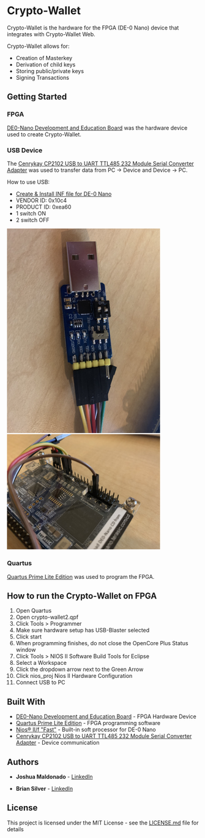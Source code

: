 # Crypto-Wallet

Crypto-Wallet is the hardware for the FPGA (DE-0 Nano) device that integrates with Crypto-Wallet Web. 

Crypto-Wallet allows for:

* Creation of Masterkey
* Derivation of child keys
* Storing public/private keys
* Signing Transactions

## Getting Started
### FPGA
[DE0-Nano Development and Education Board](https://www.terasic.com.tw/cgi-bin/page/archive.pl?No=593) was the hardware device used to create Crypto-Wallet.

### USB Device
The [Cenrykay CP2102 USB to UART TTL485 232 Module Serial Converter Adapter](https://www.amazon.com/Cenrykay-CP2102-Converter-Adapter-Windows/dp/B07H4KMXDK/ref=sr_1_15?keywords=usb+to+uart&qid=1556413280&s=gateway&sr=8-15#customerReviews) was used to transfer data from PC -> Device and Device -> PC.

How to use USB:

* [Create & Install INF file for DE-0 Nano](https://medium.com/@kirkbackus/creating-and-installing-an-inf-file-with-the-inf-wizard-caec58c3f7d5)
* VENDOR ID: 0x10c4
* PRODUCT ID: 0xea60
* 1 switch ON 
* 2 switch OFF

<img src="https://github.com/jmaldon1/Crypto_wallet/blob/master/readme_images/USB_cables.jpg" alt="USB cables" width="400"/>

<img src="https://github.com/jmaldon1/Crypto_wallet/blob/master/readme_images/USB_device_cables.jpg" alt="USB device cables" width="400"/>

### Quartus

[Quartus Prime Lite Edition](http://fpgasoftware.intel.com/?edition=lite) was used to program the FPGA.



## How to run the Crypto-Wallet on FPGA

1. Open Quartus
2. Open crypto-wallet2.qpf
3. Click Tools > Programmer
4. Make sure hardware setup has USB-Blaster selected
5. Click start
6. When programming finishes, do not close the OpenCore Plus Status window
7. Click Tools > NIOS II Software Build Tools for Eclipse
8. Select a Workspace
9. Click the dropdown arrow next to the Green Arrow
10. Click nios_proj Nios II Hardware Configuration
11. Connect USB to PC

## Built With

* [DE0-Nano Development and Education Board](https://www.terasic.com.tw/cgi-bin/page/archive.pl?No=593) - FPGA Hardware Device
* [Quartus Prime Lite Edition](http://fpgasoftware.intel.com/?edition=lite) - FPGA programming software
* [Nios® II/f "Fast"](https://www.intel.com/content/www/us/en/products/programmable/processor/nios-ii.html) - Built-in soft processor for DE-0 Nano
* [Cenrykay CP2102 USB to UART TTL485 232 Module Serial Converter Adapter](https://www.amazon.com/Cenrykay-CP2102-Converter-Adapter-Windows/dp/B07H4KMXDK/ref=sr_1_15?keywords=usb+to+uart&qid=1556413280&s=gateway&sr=8-15#customerReviews) - Device communication

## Authors

* **Joshua Maldonado** - [LinkedIn](https://www.linkedin.com/in/joshua-maldonado/)

* **Brian Silver** - [LinkedIn](https://www.linkedin.com/in/brian-silver/)

## License

This project is licensed under the MIT License - see the [LICENSE.md](LICENSE.md) file for details